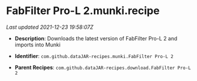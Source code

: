 # FabFilter Pro-L 2.munki.recipe

_Last updated 2021-12-23 19:58:07Z_

- **Description**: Downloads the latest version of FabFilter Pro-L 2 and imports into Munki

- **Identifier**: `com.github.dataJAR-recipes.munki.FabFilter Pro-L 2`

- **Parent Recipes**: `com.github.dataJAR-recipes.download.FabFilter Pro-L 2`